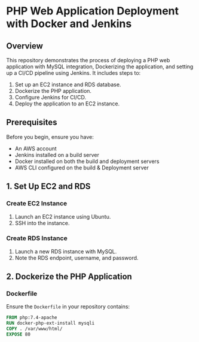 # PHP Web Application Deployment with Docker and Jenkins

## Overview

This repository demonstrates the process of deploying a PHP web application with MySQL integration, Dockerizing the application, and setting up a CI/CD pipeline using Jenkins. It includes steps to:

1. Set up an EC2 instance and RDS database.
2. Dockerize the PHP application.
3. Configure Jenkins for CI/CD.
4. Deploy the application to an EC2 instance.

## Prerequisites

Before you begin, ensure you have:

- An AWS account
- Jenkins installed on a build server
- Docker installed on both the build and deployment servers
- AWS CLI configured on the build & Deployment server

## 1. Set Up EC2 and RDS

### Create EC2 Instance

1. Launch an EC2 instance using Ubuntu.
2. SSH into the instance.

### Create RDS Instance

1. Launch a new RDS instance with MySQL.
2. Note the RDS endpoint, username, and password.


## 2. Dockerize the PHP Application

### Dockerfile

Ensure the `Dockerfile` in your repository contains:

```Dockerfile
FROM php:7.4-apache
RUN docker-php-ext-install mysqli
COPY . /var/www/html/
EXPOSE 80
